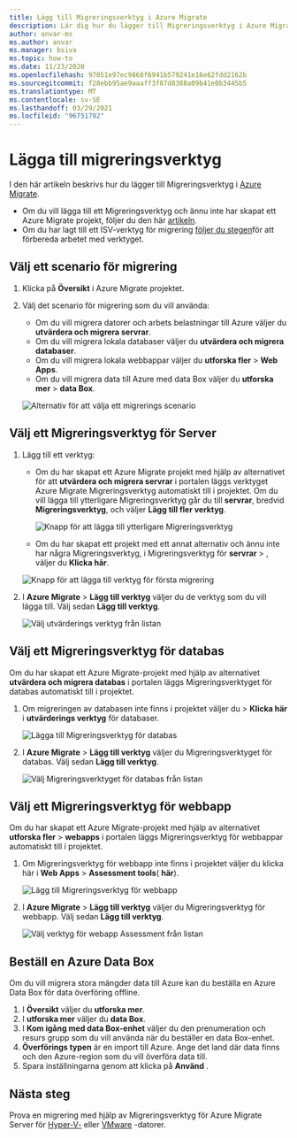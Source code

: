 ```yaml
---
title: Lägg till Migreringsverktyg i Azure Migrate
description: Lär dig hur du lägger till Migreringsverktyg i Azure Migrate.
author: anvar-ms
ms.author: anvar
ms.manager: bsiva
ms.topic: how-to
ms.date: 11/23/2020
ms.openlocfilehash: 97051e97ec9868f6941b579241e16e62fdd2162b
ms.sourcegitcommit: f28ebb95ae9aaaff3f87d8388a09b41e0b3445b5
ms.translationtype: MT
ms.contentlocale: sv-SE
ms.lasthandoff: 03/29/2021
ms.locfileid: "96751792"
---
```

# <a name="add-migration-tools"></a>Lägga till migreringsverktyg

I den här artikeln beskrivs hur du lägger till Migreringsverktyg i [Azure Migrate](./migrate-services-overview.md).

- Om du vill lägga till ett Migreringsverktyg och ännu inte har skapat ett Azure Migrate projekt, följer du den här [artikeln](create-manage-projects.md).
- Om du har lagt till ett ISV-verktyg för migrering [följer du stegen](prepare-isv-movere.md)för att förbereda arbetet med verktyget.

## <a name="select-a-migration-scenario"></a>Välj ett scenario för migrering

1. Klicka på **Översikt** i Azure Migrate projektet.
2. Välj det scenario för migrering som du vill använda:

    - Om du vill migrera datorer och arbets belastningar till Azure väljer du **utvärdera och migrera servrar**.
    - Om du vill migrera lokala databaser väljer du **utvärdera och migrera databaser**.
    - Om du vill migrera lokala webbappar väljer du **utforska fler**  >  **Web Apps**.
    - Om du vill migrera data till Azure med data Box väljer du **utforska mer**  >  **data Box**.

    ![Alternativ för att välja ett migrerings scenario](./media/how-to-migrate/migrate-scenario.png)


## <a name="select-a-server-migration-tool"></a>Välj ett Migreringsverktyg för Server

1. Lägg till ett verktyg:

    - Om du har skapat ett Azure Migrate projekt med hjälp av alternativet för att **utvärdera och migrera servrar** i portalen läggs verktyget Azure Migrate Migreringsverktyg automatiskt till i projektet. Om du vill lägga till ytterligare Migreringsverktyg går du till **servrar**, bredvid **Migreringsverktyg**, och väljer **Lägg till fler verktyg**.
    
         ![Knapp för att lägga till ytterligare Migreringsverktyg](./media/how-to-migrate/add-migration-tools.png)

    - Om du har skapat ett projekt med ett annat alternativ och ännu inte har några Migreringsverktyg, i Migreringsverktyg för **servrar**  >  , väljer du **Klicka här**.

    ![Knapp för att lägga till verktyg för första migrering](./media/how-to-migrate/no-migration-tool.png)

2. I **Azure Migrate**  >  **Lägg till verktyg** väljer du de verktyg som du vill lägga till. Välj sedan **Lägg till verktyg**.

    ![Välj utvärderings verktyg från listan](./media/how-to-migrate/select-migration-tool.png)


## <a name="select-a-database-migration-tool"></a>Välj ett Migreringsverktyg för databas

Om du har skapat ett Azure Migrate-projekt med hjälp av alternativet **utvärdera och migrera databas** i portalen läggs Migreringsverktyget för databas automatiskt till i projektet. 

1. Om migreringen av databasen inte finns i projektet väljer du   >  **Klicka här** i **utvärderings verktyg** för databaser.
    
    ![Lägga till Migreringsverktyg för databas](./media/how-to-migrate/no-database-migration-tool.png)


2. I **Azure Migrate**  >  **Lägg till verktyg** väljer du Migreringsverktyget för databas. Välj sedan **Lägg till verktyg**.

    ![Välj Migreringsverktyget för databas från listan](./media/how-to-migrate/select-database-migration-tool.png)

    

## <a name="select-a-web-app-migration-tool"></a>Välj ett Migreringsverktyg för webbapp

Om du har skapat ett Azure Migrate-projekt med hjälp av alternativet **utforska fler**  >  **webapps** i portalen läggs Migreringsverktyg för webbappar automatiskt till i projektet. 

1. Om Migreringsverktyg för webbapp inte finns i projektet väljer du klicka här i **Web Apps**  >  **Assessment tools**( **här**).

    ![Lägg till Migreringsverktyg för webbapp](./media/how-to-migrate/no-web-app-migration-tool.png)
 

2. I **Azure Migrate**  >  **Lägg till verktyg** väljer du Migreringsverktyg för webbapp. Välj sedan **Lägg till verktyg**.

    ![Välj verktyg för webapp Assessment från listan](./media/how-to-migrate/select-web-app-migration-tool.png)


## <a name="order-an-azure-data-box"></a>Beställ en Azure Data Box

Om du vill migrera stora mängder data till Azure kan du beställa en Azure Data Box för data överföring offline.

1. I **Översikt** väljer du **utforska mer**.
2. I **utforska mer** väljer du **data Box**.
3. I **Kom igång med data Box-enhet** väljer du den prenumeration och resurs grupp som du vill använda när du beställer en data Box-enhet.
4. **Överförings typen** är en import till Azure. Ange det land där data finns och den Azure-region som du vill överföra data till. 
5. Spara inställningarna genom att klicka på **Använd** .

## <a name="next-steps"></a>Nästa steg

Prova en migrering med hjälp av Migreringsverktyg för Azure Migrate Server för [Hyper-V-](tutorial-migrate-hyper-v.md) eller [VMware](tutorial-migrate-vmware.md) -datorer.
